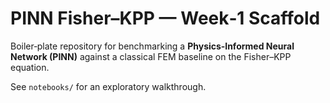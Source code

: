 # PINN Fisher–KPP — Week‑1 Scaffold

Boiler‑plate repository for benchmarking a **Physics‑Informed Neural Network (PINN)** against a classical FEM baseline on the Fisher–KPP equation.

See `notebooks/` for an exploratory walkthrough.